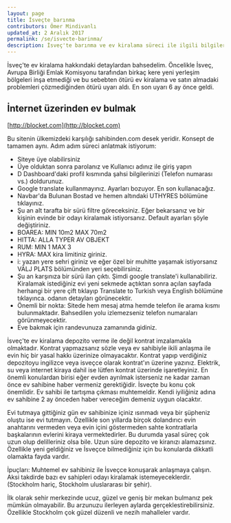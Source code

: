 ```yaml
---
layout: page
title: İsveçte barınma
contributors: Ömer Mindivanlı
updated_at: 2 Aralık 2017
permalink: /se/isvecte-barinma/
description: İsveç'te barınma ve ev kiralama süreci ile ilgili bilgiler
---
```


İsveç'te ev kiralama hakkındaki detaylardan bahsedelim. Öncelikle İsveç, Avrupa Birliği Emlak Komisyonu tarafından birkaç kere yeni yerleşim bölgeleri inşa etmediği ve bu sebebten ötürü ev kiralama ve satın almadaki problemleri çözmediğinden ötürü uyarı aldı. En son uyarı 6 ay önce geldi. 

## İnternet üzerinden ev bulmak

[http://blocket.com](http://blocket.com)

Bu sitenin ülkemizdeki karşılığı sahibinden.com desek yeridir. Konsept de tamamen aynı. Adım adım süreci anlatmak istiyorum:

- Siteye üye olabilirsiniz
- Üye olduktan sonra parolanız ve Kullanıcı adınız ile giriş yapın
- D Dashboard'daki profil kısmında şahsi bilgilerinizi (Telefon numarası vs.) doldurunuz.
- Google translate kullanmayınız. Ayarları bozuyor. En son kullanacağız.
- Navbar'da Bulunan Bostad ve hemen altındaki UTHYRES bölümüne tıklayınız.
- Şu an alt tarafta bir sürü filtre göreceksiniz. Eğer bekarsanız ve bir kişinin evinde bir odayı kiralamak istiyorsanız. Default ayarları şöyle değiştiriniz. 
- BOAREA: MIN 10m2 MAX 70m2 
- HITTA: ALLA TYPER AV OBJEKT
- RUM: MIN 1 MAX 3
- HYRA: MAX kira limitiniz giriniz.
- i: yazan yere sehri giriniz ve eğer özel bir muhitte yaşamak istiyorsanız VÄLJ PLATS bölümünden yeri seçebilirsiniz. 
- Şu an karşınıza bir sürü ilan çıktı. Şimdi google translate'i kullanabiliriz. Kiralamak istediğiniz evi yeni sekmede açtıktan sonra açılan sayfada herhangi bir yere çift tıklayıp Translate to Turkish veya English bölümüne tıklayınca. odanın detayları görünecektir.
- Önemli bir nokta: Sitede hem mesaj atma hemde telefon ile arama kısmı bulunmaktadır. Bahsedilen yolu izlemezseniz telefon numaraları görünmeyecektir. 
- Eve bakmak için randevunuza zamanında gidiniz.

İsveç'te ev kiralama depozito verme ile değil kontrat imzalamakla olmaktadır. Kontrat yapmazsanız sözle veya ev sahibiyle ikili anlaşma ile evin hiç bir yasal hakkı üzerinize olmayacaktır. Kontrat yapıp verdiğiniz depozitoyu ingilizce veya isveçce olarak kontrat'ın üzerine yazınız. Elektrik, su veya internet kiraya dahil ise lütfen kontrat üzerinde işaretleyiniz. En önemli konulardan birisi eğer evden ayrılmak isterseniz ne kadar zaman önce ev sahibine haber vermeniz gerektiğidir. İsveçte bu konu çok önemlidir. Ev sahibi ile tartışma çıkması muhtemeldir. Kendi iyiliğiniz adına ev sahibine 2 ay önceden haber vereceğim demeniz uygun olacaktır. 

Evi tutmaya gittiğiniz gün ev sahibinize içiniz ısınmadı veya bir şüpheniz oluştu ise evi tutmayın. Özellikle son yıllarda birçok dolandırıcı evin anahtarını vermeden veya evin içini göstermeden sahte kontratlarla başkalarının evlerini kiraya vermektedirler. Bu durumda yasal süreç çok uzun olup delilleriniz olsa bile. Uzun süre depozito ve kiranızı alamazsınız. Özellikle yeni geldiğiniz ve İsveçce bilmediğiniz için bu konularda dikkatli olamakta fayda vardır. 

İpuçları: Muhtemel ev sahibiniz ile İsveçce konuşarak anlaşmaya çalışın. Aksi takdirde bazı ev sahipleri odayı kiralamak istemeyeceklerdir. (Stockholm hariç, Stockholm uluslararası bir şehir).

İlk olarak sehir merkezinde ucuz, güzel ve geniş bir mekan bulmanız pek mümkün olmayabilir. Bu arzunuzu ilerleyen aylarda gerçeklestirebilirsiniz. Özellikle Stockholm çok güzel düzenli ve nezih mahalleler vardır.
